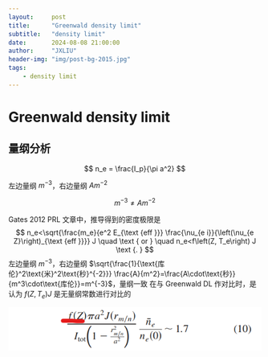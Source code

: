```yaml
---
layout:     post
title:      "Greenwald density limit"
subtitle:   "density limit"
date:       2024-08-08 21:00:00
author:     "JXLIU"
header-img: "img/post-bg-2015.jpg"
tags:
    - density limit
---
```


# Greenwald density limit

## 量纲分析


$$
n_e = \frac{I_p}{\pi a^2}
$$

左边量纲 $m^{-3}$，右边量纲 $A m^{-2}$

$$
m^{-3} \ne A m^{-2}
$$

Gates 2012 PRL 文章中，推导得到的密度极限是 
$$
n_e<\sqrt{\frac{m_e}{e^2 E_{\text {eff }}} \frac{\nu_{e i}}{\left(\nu_{e Z}\right)_{\text {eff }}}} J \quad \text { or } \quad n_e<f\left(Z, T_e\right) J \text {. }
$$
左边量纲 $m^{-3}$，右边量纲 $\sqrt{\frac{1}{\text{库伦}^2\text{米}^2\text{秒}^{-2}}} \frac{A}{m^2}=\frac{A\cdot\text{秒}}{m^3\cdot\text{库伦}}=m^{-3}$，量纲一致
在与  Greenwald DL 作对比时，是认为 $f\left(Z, T_e\right) J$ 是无量纲常数进行对比的

![alt text](image.png)